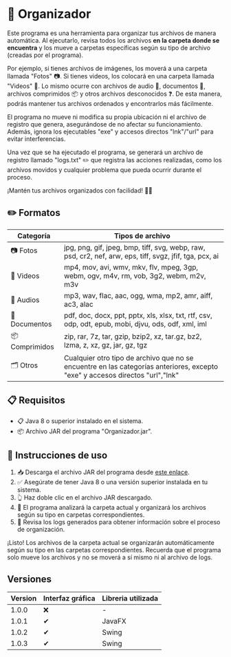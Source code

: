 # 📂 Organizador 

Este programa es una herramienta para organizar tus archivos de manera automática. Al ejecutarlo, revisa todos los archivos **en la carpeta donde se encuentra** y los mueve a carpetas específicas según su tipo de archivo (creadas por el programa).

Por ejemplo, si tienes archivos de imágenes, los moverá a una carpeta llamada "Fotos" 📷. Si tienes videos, los colocará en una carpeta llamada "Videos" 🎥. Lo mismo ocurre con archivos de audio 🎵, documentos 📃, archivos comprimidos 📦 y otros archivos desconocidos ❓. De esta manera, podrás mantener tus archivos ordenados y encontrarlos más fácilmente.

El programa no mueve ni modifica su propia ubicación ni el archivo de registro que genera, asegurándose de no afectar su funcionamiento. Además, ignora los ejecutables "exe" y accesos directos "lnk"/"url" para evitar interferencias.

Una vez que se ha ejecutado el programa, se generará un archivo de registro llamado "logs.txt" ✏️ que registra las acciones realizadas, como los archivos movidos y cualquier problema que pueda ocurrir durante el proceso.

¡Mantén tus archivos organizados con facilidad! 📂💡


## ✏️ Formatos

| Categoría     | Tipos de archivo                                                                                   |
|--------------|--------------------------------------------------------------------------------------------------|
| 📷 Fotos     | jpg, png, gif, jpeg, bmp, tiff, svg, webp, raw, psd, cr2, nef, arw, eps, tiff, svgz, jfif, tga, pcx, ai  |
| 🎥 Videos    | mp4, mov, avi, wmv, mkv, flv, mpeg, 3gp, webm, ogv, m4v, rm, vob, 3g2, webm, m2v, m3v                    |
| 🎵 Audios    | mp3, wav, flac, aac, ogg, wma, mp2, amr, aiff, ac3, alac                                              |
| 📄 Documentos| pdf, doc, docx, ppt, pptx, xls, xlsx, txt, rtf, csv, odp, odt, epub, mobi, djvu, ods, odf, xml, iml   |
| 📦 Comprimidos| zip, rar, 7z, tar, gzip, bzip2, xz, tar.gz, bz2, lzma, z, xz, gz, jar, gz, tgz                          |
| 🗂️ Otros      | Cualquier otro tipo de archivo que no se encuentre en las categorías anteriores, excepto "exe" y accesos directos "url","lnk"     |


## 📋 Requisitos
- 📋 Java 8 o superior instalado en el sistema.
- 📦 Archivo JAR del programa "Organizador.jar".

## 📝 Instrucciones de uso

1. 📥 Descarga el archivo JAR del programa desde [este enlace](https://github.com/cerotre/Organizador/raw/main/Organizador.jar).
2. ✅ Asegúrate de tener Java 8 o una versión superior instalada en tu sistema.
3. 👆 Haz doble clic en el archivo JAR descargado.
4. 🔄 El programa analizará la carpeta actual y organizará los archivos según su tipo en carpetas correspondientes.
5. 📃 Revisa los logs generados para obtener información sobre el proceso de organización.

¡Listo! Los archivos de la carpeta actual se organizarán automáticamente según su tipo en las carpetas correspondientes. Recuerda que el programa solo mueve los archivos y no se moverá a sí mismo ni al archivo de logs.

## Versiones
| Version     | Interfaz gráfica      | Libreria utilizada|
|--------------|----------------------|-- |
| 1.0.0 | ❌ | -|
| 1.0.1 | ✔ | JavaFX |
| 1.0.2 | ✔ | Swing |
| 1.0.3 | ✔ | Swing |
